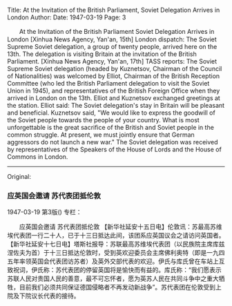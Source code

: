 Title: At the Invitation of the British Parliament, Soviet Delegation Arrives in London
Author:
Date: 1947-03-19
Page: 3

　　At the Invitation of the British Parliament
    Soviet Delegation Arrives in London
    [Xinhua News Agency, Yan'an, 15th] London dispatch: The Soviet Supreme Soviet delegation, a group of twenty people, arrived here on the 13th. The delegation is visiting Britain at the invitation of the British Parliament.
    [Xinhua News Agency, Yan'an, 17th] TASS reports: The Soviet Supreme Soviet delegation (headed by Kuznetsov, Chairman of the Council of Nationalities) was welcomed by Elliot, Chairman of the British Reception Committee (who led the British Parliament delegation to visit the Soviet Union in 1945), and representatives of the British Foreign Office when they arrived in London on the 13th. Elliot and Kuznetsov exchanged greetings at the station. Elliot said: The Soviet delegation's stay in Britain will be pleasant and beneficial. Kuznetsov said, "We would like to express the goodwill of the Soviet people towards the people of your country. What is most unforgettable is the great sacrifice of the British and Soviet people in the common struggle. At present, we must jointly ensure that German aggressors do not launch a new war." The Soviet delegation was received by representatives of the Speakers of the House of Lords and the House of Commons in London.



<hr /> 

Original: 


### 应英国会邀请  苏代表团抵伦敦

1947-03-19
第3版()
专栏：

　　应英国会邀请
    苏代表团抵伦敦
    【新华社延安十五日电】伦敦讯：苏最高苏维埃代表团一行二十人，已于十三日抵达此间，该团系应英国议会之请访问英国者。
    【新华社延安十七日电】塔斯社报导：苏联最高苏维埃代表团（以民族院主席库兹涅佐夫为首）于十三日抵达伦敦时，受到英欢迎委员会主席佛利奥特（即是一九四五年率领英国会代表团访苏者）及英外交部代表的欢迎。伊氏与库氏曾在车站上互致祝词，伊氏称：苏代表团的停留英国将是愉快而有益的。库氏称：“我们愿表示苏联人民对贵国人民的善意，最不可忘怀者，愿为英苏人民在共同斗争中之重大牺牲，目前我们必须共同保证德国侵略者不再发动新战争”。苏代表团在伦敦受到上院及下院议长代表的接待。
